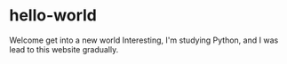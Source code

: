 # hello-world
Welcome get into a new world
Interesting, I'm studying Python, and I was lead to this website gradually.
